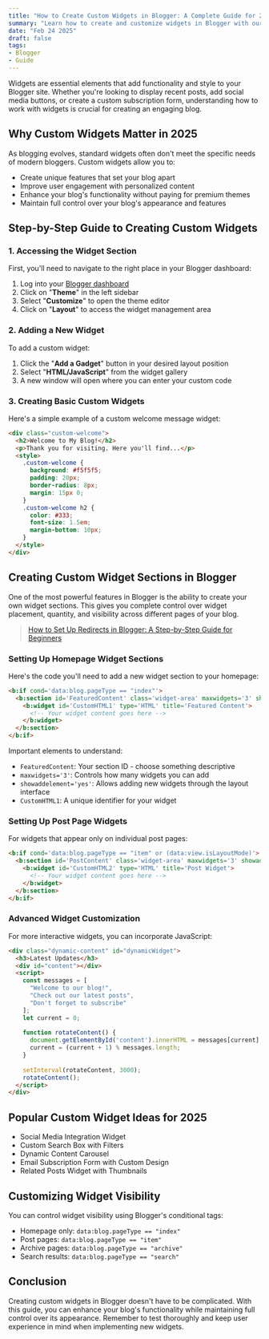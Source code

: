 ```yaml
---
title: "How to Create Custom Widgets in Blogger: A Complete Guide for 2025"
summary: "Learn how to create and customize widgets in Blogger with our step-by-step guide. Perfect for beginners."
date: "Feb 24 2025"
draft: false
tags:
- Blogger
- Guide
---
```


Widgets are essential elements that add functionality and style to your Blogger site. Whether you're looking to display recent posts, add social media buttons, or create a custom subscription form, understanding how to work with widgets is crucial for creating an engaging blog.

## Why Custom Widgets Matter in 2025

As blogging evolves, standard widgets often don't meet the specific needs of modern bloggers. Custom widgets allow you to:

- Create unique features that set your blog apart
- Improve user engagement with personalized content
- Enhance your blog's functionality without paying for premium themes
- Maintain full control over your blog's appearance and features

## Step-by-Step Guide to Creating Custom Widgets

### 1. Accessing the Widget Section

First, you'll need to navigate to the right place in your Blogger dashboard:

1. Log into your [Blogger dashboard](https://www.blogger.com)
2. Click on "**Theme**" in the left sidebar
3. Select "**Customize**" to open the theme editor
4. Click on "**Layout**" to access the widget management area

### 2. Adding a New Widget

To add a custom widget:

1. Click the "**Add a Gadget**" button in your desired layout position
2. Select "**HTML/JavaScript**" from the widget gallery
3. A new window will open where you can enter your custom code

### 3. Creating Basic Custom Widgets

Here's a simple example of a custom welcome message widget:

```html
<div class="custom-welcome">
  <h2>Welcome to My Blog!</h2>
  <p>Thank you for visiting. Here you'll find...</p>
  <style>
    .custom-welcome {
      background: #f5f5f5;
      padding: 20px;
      border-radius: 8px;
      margin: 15px 0;
    }
    .custom-welcome h2 {
      color: #333;
      font-size: 1.5em;
      margin-bottom: 10px;
    }
  </style>
</div>
```

## Creating Custom Widget Sections in Blogger

One of the most powerful features in Blogger is the ability to create your own widget sections. This gives you complete control over widget placement, quantity, and visibility across different pages of your blog.

> [How to Set Up Redirects in Blogger: A Step-by-Step Guide for Beginners](https://exonoob.in/blog/set-redirection-in-blogger/)

### Setting Up Homepage Widget Sections

Here's the code you'll need to add a new widget section to your homepage:

```html
<b:if cond='data:blog.pageType == "index"'>
  <b:section id='FeaturedContent' class='widget-area' maxwidgets='3' showaddelement='yes'>
    <b:widget id='CustomHTML1' type='HTML' title='Featured Content'>
      <!-- Your widget content goes here -->
    </b:widget>
  </b:section>
</b:if>
```

Important elements to understand:

- `FeaturedContent`: Your section ID - choose something descriptive
- `maxwidgets='3'`: Controls how many widgets you can add
- `showaddelement='yes'`: Allows adding new widgets through the layout interface
- `CustomHTML1`: A unique identifier for your widget

### Setting Up Post Page Widgets

For widgets that appear only on individual post pages:

```html
<b:if cond='data:blog.pageType == "item" or (data:view.isLayoutMode)'>
  <b:section id='PostContent' class='widget-area' maxwidgets='3' showaddelement='yes'>
    <b:widget id='CustomHTML2' type='HTML' title='Post Widget'>
      <!-- Your widget content goes here -->
    </b:widget>
  </b:section>
</b:if>
```

### Advanced Widget Customization

For more interactive widgets, you can incorporate JavaScript:

```html
<div class="dynamic-content" id="dynamicWidget">
  <h3>Latest Updates</h3>
  <div id="content"></div>
  <script>
    const messages = [
      "Welcome to our blog!",
      "Check out our latest posts",
      "Don't forget to subscribe"
    ];
    let current = 0;
    
    function rotateContent() {
      document.getElementById('content').innerHTML = messages[current];
      current = (current + 1) % messages.length;
    }
    
    setInterval(rotateContent, 3000);
    rotateContent();
  </script>
</div>
```

## Popular Custom Widget Ideas for 2025

- Social Media Integration Widget
- Custom Search Box with Filters
- Dynamic Content Carousel
- Email Subscription Form with Custom Design
- Related Posts Widget with Thumbnails

## Customizing Widget Visibility

You can control widget visibility using Blogger's conditional tags:

- Homepage only: `data:blog.pageType == "index"`
- Post pages: `data:blog.pageType == "item"`
- Archive pages: `data:blog.pageType == "archive"`
- Search results: `data:blog.pageType == "search"`

## Conclusion

Creating custom widgets in Blogger doesn't have to be complicated. With this guide, you can enhance your blog's functionality while maintaining full control over its appearance. Remember to test thoroughly and keep user experience in mind when implementing new widgets.